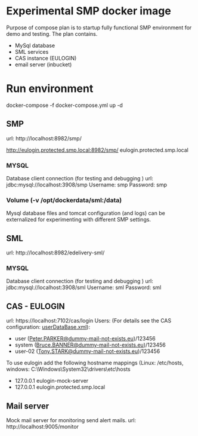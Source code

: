 # Experimental SMP docker image
Purpose of compose plan is to startup fully functional SMP environment for demo and testing. The plan contains. 
 - MySql database
 - SML services
 - CAS instance (EULOGIN)
 - email server (inbucket)


# Run environment
docker-compose -f docker-compose.yml up -d 


## SMP 
url: http://localhost:8982/smp/

http://eulogin.protected.smp.local:8982/smp/
eulogin.protected.smp.local

### MYSQL 
Database client connection (for testing and debugging )
url: jdbc:mysql://localhost:3908/smp
Username: smp
Password: smp

### Volume (-v /opt/dockerdata/sml:/data)
Mysql database files and tomcat configuration (and logs) can be externalized for experimenting with different SMP settings.


## SML 
url: http://localhost:8982/edelivery-sml/

### MYSQL 
Database client connection (for testing and debugging )
url: jdbc:mysql://localhost:3908/sml
Username: sml
Password: sml

## CAS - EULOGIN 
url: https://localhost:7102/cas/login
Users: (For details see the CAS configuration: [userDataBase.xml](eulogin%2Finit-data%2FuserDataBase.xml)):
- user (Peter.PARKER@dummy-mail-not-exists.eu)/123456
- system (Bruce.BANNER@dummy-mail-not-exists.eu)/123456
- user-02 (Tony.STARK@dummy-mail-not-exists.eu)/123456

 To use eulogin add the following hostname mappings (Linux: /etc/hosts, windows: C:\Windows\System32\drivers\etc\hosts
                                                                                 
 - 127.0.0.1 eulogin-mock-server
 - 127.0.0.1 eulogin.protected.smp.local


## Mail server

Mock mail server for monitoring send alert mails. 
url: http://localhost:9005/monitor 
    

